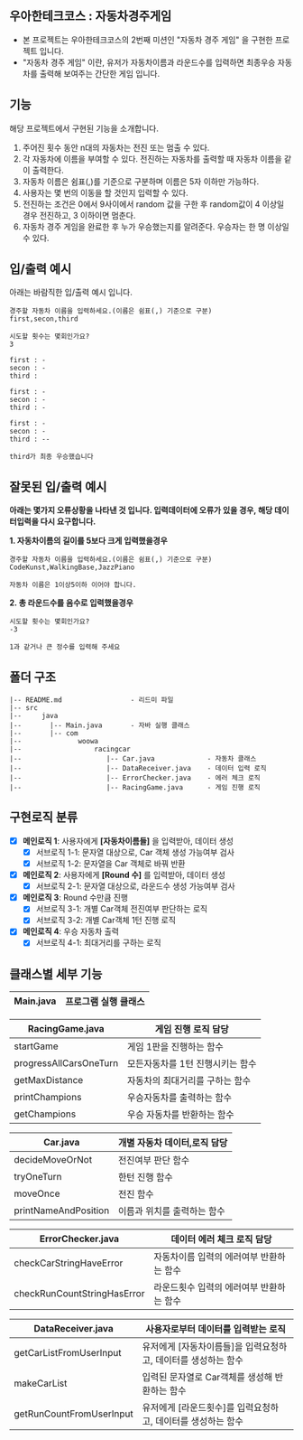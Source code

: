 ## 우아한테크코스 : 자동차경주게임
- 본 프로젝트는 우아한테크코스의 2번째 미션인 "자동차 경주 게임" 을 구현한 프로젝트 입니다.
- "자동차 경주 게임" 이란, 유저가 자동차이름과 라운드수를 입력하면 최종우승 자동차를 출력해 보여주는 간단한 게임 입니다.

## 기능
해당 프로젝트에서 구현된 기능을 소개합니다.
1. 주어진 횟수 동안 n대의 자동차는 전진 또는 멈출 수 있다.
2. 각 자동차에 이름을 부여할 수 있다. 전진하는 자동차를 출력할 때 자동차 이름을 같이 출력한다.
3. 자동차 이름은 쉼표(,)를 기준으로 구분하며 이름은 5자 이하만 가능하다.
4. 사용자는 몇 번의 이동을 할 것인지 입력할 수 있다.
5. 전진하는 조건은 0에서 9사이에서 random 값을 구한 후 random값이 4 이상일 경우 전진하고, 3 이하이면 멈춘다.
6. 자동차 경주 게임을 완료한 후 누가 우승했는지를 알려준다. 우승자는 한 명 이상일 수 있다.


## 입/출력 예시
아래는 바람직한 입/출력 예시 입니다.
```
경주할 자동차 이름을 입력하세요.(이름은 쉼표(,) 기준으로 구분)
first,secon,third
```
```
시도할 횟수는 몇회인가요?
3
```
```
first : -
secon : -
third : 

first : -
secon : -
third : -

first : -
secon : -
third : --

third가 최종 우승했습니다
```

## 잘못된 입/출력 예시
**아래는 몇가지 오류상황을 나타낸 것 입니다. 입력데이터에 오류가 있을 경우, 해당 데이터입력을 다시 요구합니다.**
  
  
**1. 자동차이름의 길이를 5보다 크게 입력했을경우**
```
경주할 자동차 이름을 입력하세요.(이름은 쉼표(,) 기준으로 구분)
CodeKunst,WalkingBase,JazzPiano

자동차 이름은 1이상5이하 이어야 합니다.
```

**2. 총 라운드수를 음수로 입력했을경우**
```
시도할 횟수는 몇회인가요?
-3

1과 같거나 큰 정수를 입력해 주세요
```


## 폴더 구조
```
|-- README.md                 - 리드미 파일
|-- src
|--     java
|--       |-- Main.java       - 자바 실행 클래스
|--       |-- com
|--              woowa
|--                  racingcar
|--                     |-- Car.java             - 자동차 클래스
|--                     |-- DataReceiver.java    - 데이터 입력 로직
|--                     |-- ErrorChecker.java    - 에러 체크 로직
|--                     |-- RacingGame.java      - 게임 진행 로직
```


## 구현로직 분류
- [x] **메인로직 1**: 사용자에게 **[자동차이름들]** 을 입력받아, 데이터 생성
    - [x] 서브로직 1-1: 문자열 대상으로, Car 객체 생성 가능여부 검사
    - [x] 서브로직 1-2: 문자열을 Car 객체로 바꿔 반환  
- [x] **메인로직 2**: 사용자에게 **[Round 수]** 를 입력받아, 데이터 생성
    - [x] 서브로직 2-1: 문자열 대상으로, 라운드수 생성 가능여부 검사
- [x] **메인로직 3**: Round 수만큼 진행
    - [x] 서브로직 3-1: 개별 Car객체 전진여부 판단하는 로직
    - [x] 서브로직 3-2: 개별 Car객체 1턴 진행 로직
- [x] **메인로직 4**: 우승 자동차 출력
    - [x] 서브로직 4-1: 최대거리를 구하는 로직
    
## 클래스별 세부 기능
|Main.java|프로그램 실행 클래스|
|---|---|

|RacingGame.java|게임 진행 로직 담당|
|---|---|
|startGame|게임 1판을 진행하는 함수|
|progressAllCarsOneTurn| 모든자동차를 1턴 진행시키는 함수|
|getMaxDistance|자동차의 최대거리를 구하는 함수|
|printChampions|우승자동차를 출력하는 함수|
|getChampions|우승 자동차를 반환하는 함수|

|Car.java|개별 자동차 데이터,로직 담당|
|---|---|
|decideMoveOrNot|전진여부 판단 함수|
|tryOneTurn|한턴 진행 함수|
|moveOnce|전진 함수|
|printNameAndPosition|이름과 위치를 출력하는 함수|

|ErrorChecker.java|데이터 에러 체크 로직 담당|
|---|---|
|checkCarStringHaveError|자동차이름 입력의 에러여부 반환하는 함수|
|checkRunCountStringHasError|라운드횟수 입력의 에러여부 반환하는 함수|

|DataReceiver.java|사용자로부터 데이터를 입력받는 로직|
|---|---|
|getCarListFromUserInput|유저에게 [자동차이름들]을 입력요청하고, 데이터를 생성하는 함수|
|makeCarList|입력된 문자열로 Car객체를 생성해 반환하는 함수|
|getRunCountFromUserInput|유저에게 [라운드횟수]를 입력요청하고, 데이터를 생성하는 함수|